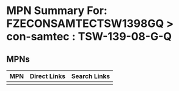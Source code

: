 



# MPN Summary For: FZECONSAMTECTSW1398GQ > con-samtec : TSW-139-08-G-Q

## MPNs
  

|MPN|Direct Links|Search Links|
| :--- | :--- | :--- |
||||
